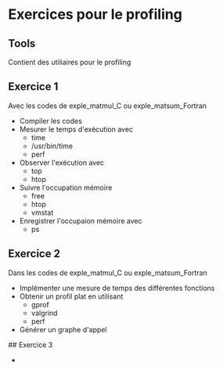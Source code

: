 # Exercices pour le profiling

## Tools 

Contient des utiliaires pour le profiling

## Exercice 1

Avec les codes de exple_matmul_C ou exple_matsum_Fortran

- Compiler les codes
- Mesurer le temps d'exécution avec 
    - time
    - /usr/bin/time 
    - perf
- Observer l'exécution avec 
    - top 
    - htop
- Suivre l'occupation mémoire 
    - free 
    - htop 
    - vmstat
- Enregistrer l'occupaion mémoire avec 
    - ps

## Exercice 2

Dans les codes de exple_matmul_C ou exple_matsum_Fortran

- Implémenter une mesure de temps des différentes fonctions 
- Obtenir un profil plat en utilisant 
    - gprof
    - valgrind 
    - perf
- Générer un graphe d'appel

## Exercice 3 

- 

